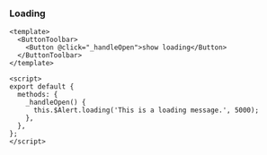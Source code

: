 ### Loading

<!--start-code-->

```vue
<template>
  <ButtonToolbar>
    <Button @click="_handleOpen">show loading</Button>
  </ButtonToolbar>
</template>

<script>
export default {
  methods: {
    _handleOpen() {
      this.$Alert.loading('This is a loading message.', 5000);
    },
  },
};
</script>
```

<!--end-code-->
